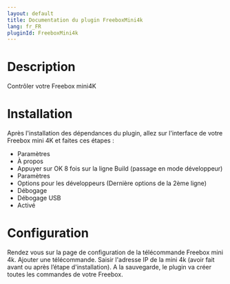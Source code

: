 ```yaml
---
layout: default
title: Documentation du plugin FreeboxMini4k
lang: fr_FR
pluginId: FreeboxMini4k
---
```


Description
==========
Contrôler votre Freebox mini4K

Installation
============
Après l'installation des dépendances du plugin, allez sur l'interface de votre Freebox mini 4K et faites ces étapes :

* Paramètres
* À propos
* Appuyer sur OK 8 fois sur la ligne Build (passage en mode développeur)
* Paramètres
* Options pour les développeurs (Dernière options de la 2ème ligne)
* Débogage
* Débogage USB
* Activé

Configuration
=============

Rendez vous sur la page de configuration de la télécommande Freebox mini 4k.
Ajouter une télécommande.
Saisir l'adresse IP de la mini 4k (avoir fait avant ou après l’étape d'installation).
A la sauvegarde, le plugin va créer toutes les commandes de votre Freebox.
